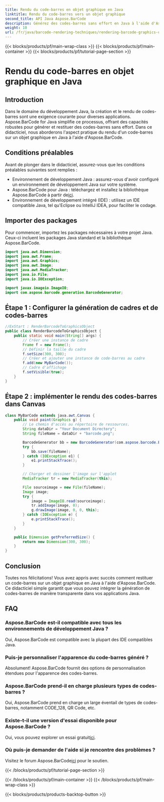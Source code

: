 ```yaml
---
title: Rendu du code-barres en objet graphique en Java
linktitle: Rendu du code-barres vers un objet graphique
second_title: API Java Aspose.BarCode
description: Générez des codes-barres sans effort en Java à l'aide d'Aspose.BarCode. Suivez ce guide étape par étape pour une intégration transparente.
weight: 10
url: /fr/java/barcode-rendering-techniques/rendering-barcode-graphics-object/
---
```


{{< blocks/products/pf/main-wrap-class >}}
{{< blocks/products/pf/main-container >}}
{{< blocks/products/pf/tutorial-page-section >}}

# Rendu du code-barres en objet graphique en Java


## Introduction

Dans le domaine du développement Java, la création et le rendu de codes-barres sont une exigence courante pour diverses applications. Aspose.BarCode for Java simplifie ce processus, offrant des capacités robustes pour générer et restituer des codes-barres sans effort. Dans ce didacticiel, nous aborderons l'aspect pratique du rendu d'un code-barres sur un objet graphique en Java à l'aide d'Aspose.BarCode.

## Conditions préalables

Avant de plonger dans le didacticiel, assurez-vous que les conditions préalables suivantes sont remplies :

- Environnement de développement Java : assurez-vous d'avoir configuré un environnement de développement Java sur votre système.
-  Aspose.BarCode pour Java : téléchargez et installez la bibliothèque Aspose.BarCode à partir de[ici](https://releases.aspose.com/barcode/java/).
- Environnement de développement intégré (IDE) : utilisez un IDE compatible Java, tel qu'Eclipse ou IntelliJ IDEA, pour faciliter le codage.

## Importer des packages

Pour commencer, importez les packages nécessaires à votre projet Java. Ceux-ci incluent les packages Java standard et la bibliothèque Aspose.BarCode.

```java
import java.awt.Dimension;
import java.awt.Frame;
import java.awt.Graphics;
import java.awt.Image;
import java.awt.MediaTracker;
import java.io.File;
import java.io.IOException;

import javax.imageio.ImageIO;
import com.aspose.barcode.generation.BarcodeGenerator;
```

## Étape 1 : Configurer la génération de cadres et de codes-barres

```java
//ExStart : RenderBarcodeToGraphicsObject
public class RenderBarcodeToGraphicsObject {
    public static void main(String[] args) {
        // Créer une instance de cadre
        Frame f = new Frame();
        // Définir la taille du cadre
        f.setSize(300, 300);
        // Créer et ajouter une instance de code-barres au cadre
        f.add(new MyBarCode());
        // Cadre d'affichage
        f.setVisible(true);
    }
}
```

## Étape 2 : implémenter le rendu des codes-barres dans Canvas

```java
class MyBarCode extends java.awt.Canvas {
    public void paint(Graphics g) {
        // Le chemin d'accès au répertoire de ressources.
        String dataDir = "Your Document Directory";
        String fileName = dataDir + "barcode.png";

        BarcodeGenerator bb = new BarcodeGenerator(com.aspose.barcode.EncodeTypes.CODE_128, "12345678");
        try {
            bb.save(fileName);
        } catch (IOException e1) {
            e1.printStackTrace();
        }

        // Charger et dessiner l'image sur l'applet
        MediaTracker tr = new MediaTracker(this);

        File sourceimage = new File(fileName);
        Image image;
        try {
            image = ImageIO.read(sourceimage);
            tr.addImage(image, 0);
            g.drawImage(image, 0, 0, this);
        } catch (IOException e) {
            e.printStackTrace();
        }
    }

    public Dimension getPreferredSize() {
        return new Dimension(300, 300);
    }
}
```

## Conclusion

Toutes nos félicitations! Vous avez appris avec succès comment restituer un code-barres sur un objet graphique en Java à l'aide d'Aspose.BarCode. Ce didacticiel simple garantit que vous pouvez intégrer la génération de codes-barres de manière transparente dans vos applications Java.

## FAQ

### Aspose.BarCode est-il compatible avec tous les environnements de développement Java ?
Oui, Aspose.BarCode est compatible avec la plupart des IDE compatibles Java.

### Puis-je personnaliser l'apparence du code-barres généré ?
Absolument! Aspose.BarCode fournit des options de personnalisation étendues pour l'apparence des codes-barres.

### Aspose.BarCode prend-il en charge plusieurs types de codes-barres ?
Oui, Aspose.BarCode prend en charge un large éventail de types de codes-barres, notamment CODE_128, QR Code, etc.

### Existe-t-il une version d'essai disponible pour Aspose.BarCode ?
 Oui, vous pouvez explorer un essai gratuit[ici](https://releases.aspose.com/).

### Où puis-je demander de l'aide si je rencontre des problèmes ?
 Visitez le forum Aspose.BarCode[ici](https://forum.aspose.com/c/barcode/13) pour le soutien.

{{< /blocks/products/pf/tutorial-page-section >}}

{{< /blocks/products/pf/main-container >}}
{{< /blocks/products/pf/main-wrap-class >}}

{{< blocks/products/products-backtop-button >}}
